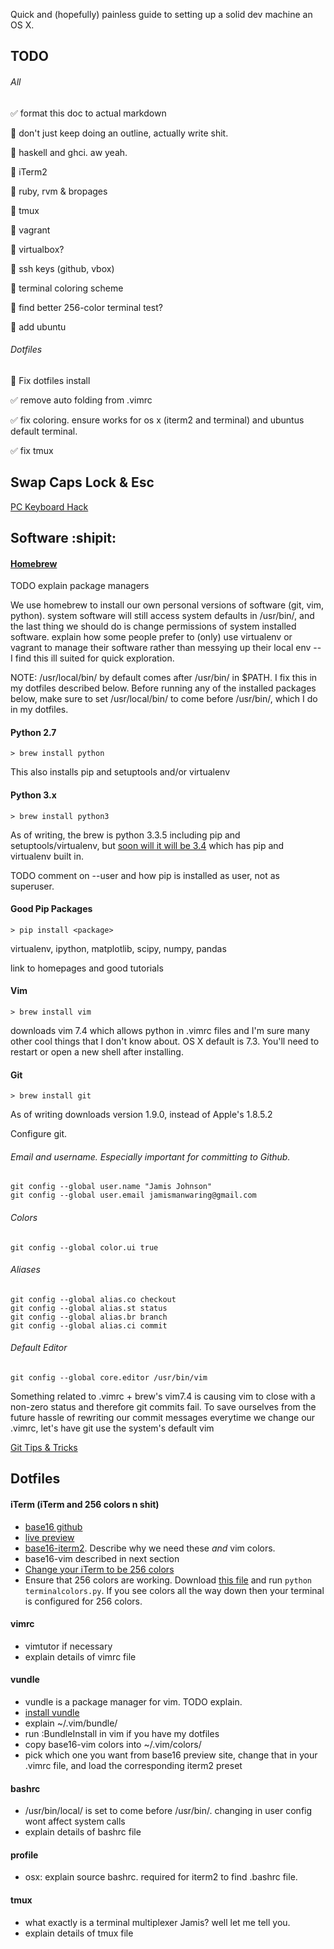 Quick and (hopefully) painless guide to setting up a solid dev machine an OS X.

## TODO
###### All
:white_check_mark: format this doc to actual markdown

:shit: don't just keep doing an outline, actually write shit.

:shit: haskell and ghci. aw yeah.

:shit: iTerm2

:shit: ruby, rvm & bropages

:shit: tmux

:shit: vagrant

:shit: virtualbox?

:shit: ssh keys (github, vbox)

:shit: terminal coloring scheme

:shit: find better 256-color terminal test?

:shit: add ubuntu

###### Dotfiles
:shit: Fix dotfiles install

:white_check_mark: remove auto folding from .vimrc

:white_check_mark: fix coloring. ensure works for os x (iterm2 and terminal) and ubuntus default terminal.

:white_check_mark: fix tmux

## Swap Caps Lock & Esc
[PC Keyboard Hack](https://pqrs.org/macosx/keyremap4macbook/pckeyboardhack.html) 

## Software :shipit:

#### [Homebrew](http://brew.sh/)
TODO explain package managers

We use homebrew to install our own personal versions of software (git, vim, python).
system software will still access system defaults in /usr/bin/, and the last thing we 
should do is change permissions of system installed software.  explain how some people 
prefer to (only) use virtualenv or vagrant to manage their software rather 
than messying up their local env -- I find this ill suited for quick exploration.

NOTE: /usr/local/bin/ by default comes after /usr/bin/ in $PATH. I fix this in my dotfiles described
below. Before running any of the installed packages below, make sure to set /usr/local/bin/ to come 
before /usr/bin/, which I do in my dotfiles.

#### Python 2.7

`> brew install python`

This also installs pip and setuptools and/or virtualenv

#### Python 3.x

`> brew install python3`

As of writing, the brew is python 3.3.5 including pip and setuptools/virtualenv, but 
[soon will it will be 3.4](https://github.com/Homebrew/homebrew/wiki/Homebrew-and-Python) 
which has pip and virtualenv built in.

TODO comment on --user and how pip is installed as user, not as superuser.

#### Good Pip Packages

`> pip install <package>`

virtualenv, ipython, matplotlib, scipy, numpy, pandas

link to homepages and good tutorials

#### Vim

`> brew install vim`

downloads vim 7.4 which allows python in .vimrc files and I'm sure many other cool things 
that I don't know about.
OS X default is 7.3. You'll need to restart or open a new shell after installing.

#### Git

`> brew install git`

As of writing downloads version 1.9.0, instead of Apple's 1.8.5.2

Configure git.

###### Email and username. Especially important for committing to Github.

```git
git config --global user.name "Jamis Johnson"
git config --global user.email jamismanwaring@gmail.com
```

###### Colors

```git
git config --global color.ui true
```

###### Aliases

```git
git config --global alias.co checkout
git config --global alias.st status
git config --global alias.br branch
git config --global alias.ci commit
```

###### Default Editor

```git
git config --global core.editor /usr/bin/vim
```

Something related to .vimrc + brew's vim7.4 is causing vim to close with a non-zero 
status and therefore git commits fail. To save ourselves from the future hassle 
of rewriting our commit messages everytime we change our .vimrc, let's have git 
use the system's default vim

[Git Tips & Tricks](http://git-scm.com/book/en/Git-Basics-Tips-and-Tricks)

## Dotfiles 

#### iTerm (iTerm and 256 colors n shit)

- [base16 github](https://github.com/chriskempson/base16)
- [live preview](http://chriskempson.github.io/base16/)
- [base16-iterm2](https://github.com/chriskempson/base16-iterm2). Describe why we need these *and* vim colors.
- base16-vim described in next section
- [Change your iTerm to be 256 colors](http://kevin.colyar.net/2011/01/pretty-vim-color-schemes-in-iterm2/?utm_source=rss&utm_medium=rss&utm_campaign=pretty-vim-color-schemes-in-iterm2)
- Ensure that 256 colors are working. Download [this file](https://raw.github.com/incitat/eran-dotfiles/master/bin/terminalcolors.py)
and run `python terminalcolors.py`. If you see colors all the way down then your terminal is configured for 256 colors.

#### vimrc
- vimtutor if necessary
- explain details of vimrc file

#### vundle
- vundle is a package manager for vim. TODO explain.
- [install vundle](https://github.com/gmarik/Vundle.vim)
- explain ~/.vim/bundle/
- run :BundleInstall in vim if you have my dotfiles
- copy base16-vim colors into ~/.vim/colors/
- pick which one you want from base16 preview site, change that in your .vimrc file, and load the corresponding iterm2 preset

#### bashrc
- /usr/bin/local/ is set to come before /usr/bin/. changing in user config wont affect system calls
- explain details of bashrc file

#### profile
- osx: explain source bashrc. required for iterm2 to find .bashrc file.

#### tmux
- what exactly is a terminal multiplexer Jamis? well let me tell you.
- explain details of tmux file

